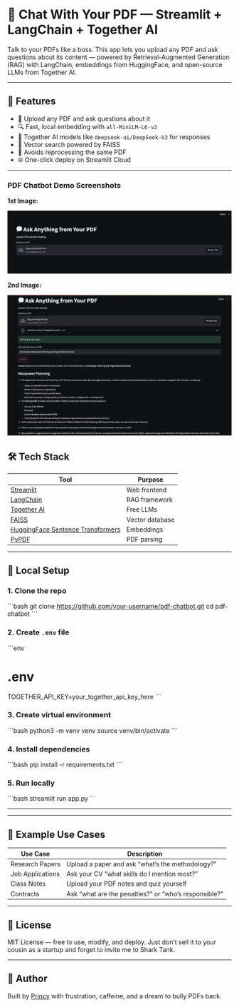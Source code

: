 # 💬 Chat With Your PDF — Streamlit + LangChain + Together AI

Talk to your PDFs like a boss. This app lets you upload any PDF and ask questions about its content — powered by Retrieval-Augmented Generation (RAG) with LangChain, embeddings from HuggingFace, and open-source LLMs from Together AI.

---


## 🧠 Features

- 📄 Upload any PDF and ask questions about it
- 🔍 Fast, local embedding with `all-MiniLM-L6-v2`
- 🤖 Together AI models like `deepseek-ai/DeepSeek-V3` for responses
- 💾 Vector search powered by FAISS
- 🔁 Avoids reprocessing the same PDF
- 🌐 One-click deploy on Streamlit Cloud

---
### PDF Chatbot Demo Screenshots

**1st Image:**

![Demo 1](images/1st.png)

**2nd Image:**

![Demo 2](images/2nd.png)


## 🛠️ Tech Stack

| Tool | Purpose |
|------|---------|
| [Streamlit](https://streamlit.io) | Web frontend |
| [LangChain](https://www.langchain.com/) | RAG framework |
| [Together AI](https://www.together.ai/) | Free LLMs |
| [FAISS](https://github.com/facebookresearch/faiss) | Vector database |
| [HuggingFace Sentence Transformers](https://www.sbert.net/) | Embeddings |
| [PyPDF](https://pypi.org/project/pypdf/) | PDF parsing |

---

## 🧪 Local Setup

### 1. Clone the repo

\`\`\`bash
git clone https://github.com/your-username/pdf-chatbot.git
cd pdf-chatbot
\`\`\`

### 2. Create `.env` file

\`\`\`env
# .env
TOGETHER_API_KEY=your_together_api_key_here
\`\`\`

### 3. Create virtual environment

\`\`\`bash
python3 -m venv venv
source venv/bin/activate
\`\`\`

### 4. Install dependencies

\`\`\`bash
pip install -r requirements.txt
\`\`\`

### 5. Run locally

\`\`\`bash
streamlit run app.py
\`\`\`

---
---

## 🧠 Example Use Cases

| Use Case | Description |
|----------|-------------|
| Research Papers | Upload a paper and ask “what’s the methodology?” |
| Job Applications | Ask your CV “what skills do I mention most?” |
| Class Notes | Upload your PDF notes and quiz yourself |
| Contracts | Ask “what are the penalties?” or “who’s responsible?” |

---

## 📜 License

MIT License — free to use, modify, and deploy. Just don’t sell it to your cousin as a startup and forget to invite me to Shark Tank.

---

## 🙌 Author

Built by [Princy](https://github.com/your-username) with frustration, caffeine, and a dream to bully PDFs back.
